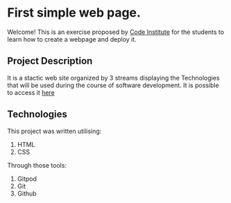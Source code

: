 # First simple web page.

Welcome! This is an exercise proposed by [Code Institute](https://codeinstitue.net) for the students to learn how to create a webpage and deploy it.


## Project Description
It is a stactic web site organized by 3 streams displaying the Technologies that will be used during the course of software development.
It is possible to access it [here](https://pedromn0.github.io/my-full-template/)

## Technologies

This project was written utilising:
1. HTML
2. CSS

Through those tools:
1. Gitpod
2. Git
3. Github